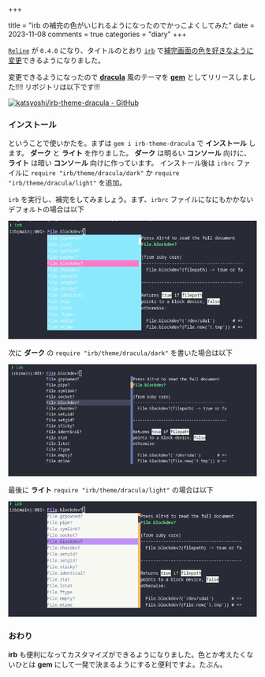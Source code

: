 +++

title = "irb の補完の色がいじれるようになったのでかっこよくしてみた"
date = 2023-11-08
comments = true
categories = "diary"
+++

[`Reline`](https://github.com/ruby/reline) が `0.4.0` になり、タイトルのとおり [`irb`](https://github.com/ruby/irb) で[補完画面の色を好きなように変更](https://github.com/ruby/reline/blob/master/doc/reline/face.md)できるようになりました。

変更できるようになったので [**dracula**](https://draculatheme.com/) 風のテーマを [**gem**](https://rubygems.org) としてリリースしました!!!!
リポジトリは以下です!!!

[![katsyoshi/irb-theme-dracula - GitHub](https://gh-card.dev/repos/katsyoshi/irb-theme-dracula.svg)](https://github.com/katsyoshi/irb-theme-dracula)

### インストール

ということで使いかたを。まずは `gem i irb-theme-dracula` で **インストール** します。
**ダーク** と **ライト** を作りました。 **ダーク** は明るい **コンソール** 向けに、 **ライト** は暗い **コンソール** 向けに作っています。
インストール後は `irbrc` ファイルに `require "irb/theme/dracula/dark"` か `require "irb/theme/dracula/light"` を追加。

`irb` を実行し、補完をしてみましょう。まず、`irbrc` ファイルになにもかかないデフォルトの場合は以下

![](/images/screenshot/irb-default.png)

次に **ダーク** の `require "irb/theme/dracula/dark"` を書いた場合は以下

![](/images/screenshot/dracula-dark.png)

最後に **ライト** `require "irb/theme/dracula/light"` の場合は以下

![](/images/screenshot/dracula-light.png)

### おわり

**irb** も便利になってカスタマイズができるようになりました。色とか考えたくないひとは **gem** にして一発で決まるようにすると便利ですよ。たぶん。
